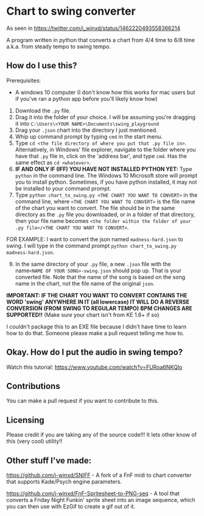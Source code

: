 # Chart to swing converter
As seen in https://twitter.com/i_winxd/status/1462220493558366214

A program written in python that converts a chart from 4/4 time to 6/8 time a.k.a. from steady tempo to swing tempo.

## How do I use this?
Prerequisites:
* A windows 10 computer (I don't know how this works for mac users but if you've ran a python app before you'll likely know how)
1. Download the ``.py`` file.
2. Drag it into the folder of your choice. I will be assuming you're dragging it into ``C:\Users\<YOUR NAME>\Documents\swing_playground``
3. Drag your ``.json`` chart into the directory I just mentioned.
4. Whip up command prompt by typing ``cmd`` in the start menu.
5. Type ``cd <the file directory of where you put that .py file in>``. Alternatively, in Windows' file explorer, navigate to the folder where you have that ``.py`` file in, click on the 'address bar', and type ``cmd``. Has the same effect as ``cd <whatever>``.
6. **IF AND ONLY IF (IFF) YOU HAVE NOT INSTALLED PYTHON YET:** Type ``python`` in the command line. The Windows 10 Microsoft store will prompt you to install python. Sometimes, if you have python installed, it may not be installed to your command prompt.
7. Type ``python chart_to_swing.py <THE CHART YOU WANT TO CONVERT>`` in the command line, where ``<THE CHART YOU WANT TO CONVERT>`` is the file name of the chart you want to convert. The file should be in the same directory as the ``.py`` file you downloaded, or in a folder of that directory, then your file name becomes ``<the folder within the folder of your .py file>/<THE CHART YOU WANT TO CONVERT>``.

FOR EXAMPLE: I want to convert the json named ``madness-hard.json`` to swing. I will type in the command prompt ``python chart_to_swing.py madness-hard.json``.

9. In the same directory of your ``.py`` file, a new ``.json`` file with the name``<NAME OF YOUR SONG>-swing.json`` should pop up. That is your converted file. Note that the name of the song is based on the song name in the chart, not the file name of the original ``json``.

**IMPORTANT: IF THE CHART YOU WANT TO CONVERT CONTAINS THE WORD 'swing' ANYWHERE IN IT (all lowercase) IT WILL DO A REVERSE CONVERSION (FROM SWING TO REGULAR TEMPO)**
**BPM CHANGES ARE SUPPORTED!!** (Make sure your chart isn't from KE 1.6+ if so)

I couldn't package this to an EXE file because I didn't have time to learn how to do that. Someone please make a pull request telling me how to.
## Okay. How do I put the audio in swing tempo?
Watch this tutorial: https://www.youtube.com/watch?v=FURoa6NKQIo

## Contributions
You can make a pull request if you want to contribute to this.

## Licensing
Please credit if you are taking any of the source code!!! It lets other know of this (very cool) utility!!

## Other stuff I've made:
https://github.com/i-winxd/SNIFF - A fork of a FnF midi to chart converter that supports Kade/Psych engine parameters.

https://github.com/i-winxd/FnF-Spritesheet-to-PNG-seq - A tool that converts a Friday Night Funkin' sprite sheet into an image sequence, which you can then use with EzGif to create a gif out of it.
